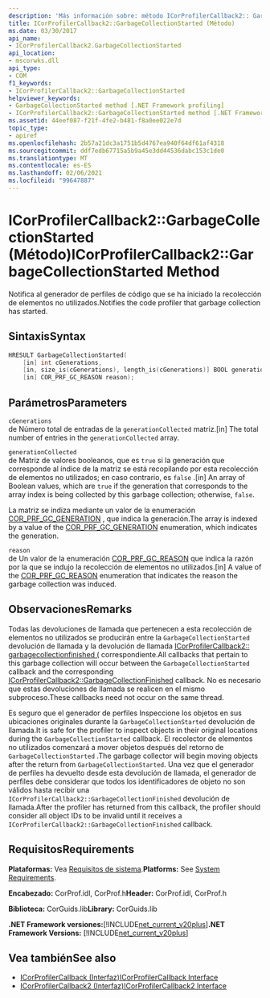 ```yaml
---
description: 'Más información sobre: método ICorProfilerCallback2:: Garbagecollectionstarted ('
title: ICorProfilerCallback2::GarbageCollectionStarted (Método)
ms.date: 03/30/2017
api_name:
- ICorProfilerCallback2.GarbageCollectionStarted
api_location:
- mscorwks.dll
api_type:
- COM
f1_keywords:
- ICorProfilerCallback2::GarbageCollectionStarted
helpviewer_keywords:
- GarbageCollectionStarted method [.NET Framework profiling]
- ICorProfilerCallback2::GarbageCollectionStarted method [.NET Framework profiling]
ms.assetid: 44eef087-f21f-4fe2-b481-f8a0ee022e7d
topic_type:
- apiref
ms.openlocfilehash: 2b57a21dc3a1751b5d4767ea940f64df61af4318
ms.sourcegitcommit: ddf7edb67715a5b9a45e3dd44536dabc153c1de0
ms.translationtype: MT
ms.contentlocale: es-ES
ms.lasthandoff: 02/06/2021
ms.locfileid: "99647887"
---
```

# <a name="icorprofilercallback2garbagecollectionstarted-method"></a><span data-ttu-id="0e050-103">ICorProfilerCallback2::GarbageCollectionStarted (Método)</span><span class="sxs-lookup"><span data-stu-id="0e050-103">ICorProfilerCallback2::GarbageCollectionStarted Method</span></span>

<span data-ttu-id="0e050-104">Notifica al generador de perfiles de código que se ha iniciado la recolección de elementos no utilizados.</span><span class="sxs-lookup"><span data-stu-id="0e050-104">Notifies the code profiler that garbage collection has started.</span></span>  
  
## <a name="syntax"></a><span data-ttu-id="0e050-105">Sintaxis</span><span class="sxs-lookup"><span data-stu-id="0e050-105">Syntax</span></span>  
  
```cpp  
HRESULT GarbageCollectionStarted(  
    [in] int cGenerations,  
    [in, size_is(cGenerations), length_is(cGenerations)] BOOL generationCollected[],  
    [in] COR_PRF_GC_REASON reason);  
```  
  
## <a name="parameters"></a><span data-ttu-id="0e050-106">Parámetros</span><span class="sxs-lookup"><span data-stu-id="0e050-106">Parameters</span></span>  

 `cGenerations`  
 <span data-ttu-id="0e050-107">de Número total de entradas de la `generationCollected` matriz.</span><span class="sxs-lookup"><span data-stu-id="0e050-107">[in] The total number of entries in the `generationCollected` array.</span></span>  
  
 `generationCollected`  
 <span data-ttu-id="0e050-108">de Matriz de valores booleanos, que es `true` si la generación que corresponde al índice de la matriz se está recopilando por esta recolección de elementos no utilizados; en caso contrario, es `false` .</span><span class="sxs-lookup"><span data-stu-id="0e050-108">[in] An array of Boolean values, which are `true` if the generation that corresponds to the array index is being collected by this garbage collection; otherwise, `false`.</span></span>  
  
 <span data-ttu-id="0e050-109">La matriz se indiza mediante un valor de la enumeración [COR_PRF_GC_GENERATION](cor-prf-gc-generation-enumeration.md) , que indica la generación.</span><span class="sxs-lookup"><span data-stu-id="0e050-109">The array is indexed by a value of the [COR_PRF_GC_GENERATION](cor-prf-gc-generation-enumeration.md) enumeration, which indicates the generation.</span></span>  
  
 `reason`  
 <span data-ttu-id="0e050-110">de Un valor de la enumeración [COR_PRF_GC_REASON](cor-prf-gc-reason-enumeration.md) que indica la razón por la que se indujo la recolección de elementos no utilizados.</span><span class="sxs-lookup"><span data-stu-id="0e050-110">[in] A value of the [COR_PRF_GC_REASON](cor-prf-gc-reason-enumeration.md) enumeration that indicates the reason the garbage collection was induced.</span></span>  
  
## <a name="remarks"></a><span data-ttu-id="0e050-111">Observaciones</span><span class="sxs-lookup"><span data-stu-id="0e050-111">Remarks</span></span>  

 <span data-ttu-id="0e050-112">Todas las devoluciones de llamada que pertenecen a esta recolección de elementos no utilizados se producirán entre la `GarbageCollectionStarted` devolución de llamada y la devolución de llamada [ICorProfilerCallback2:: garbagecollectionfinished (](icorprofilercallback2-garbagecollectionfinished-method.md) correspondiente.</span><span class="sxs-lookup"><span data-stu-id="0e050-112">All callbacks that pertain to this garbage collection will occur between the `GarbageCollectionStarted` callback and the corresponding [ICorProfilerCallback2::GarbageCollectionFinished](icorprofilercallback2-garbagecollectionfinished-method.md) callback.</span></span> <span data-ttu-id="0e050-113">No es necesario que estas devoluciones de llamada se realicen en el mismo subproceso.</span><span class="sxs-lookup"><span data-stu-id="0e050-113">These callbacks need not occur on the same thread.</span></span>  
  
 <span data-ttu-id="0e050-114">Es seguro que el generador de perfiles Inspeccione los objetos en sus ubicaciones originales durante la `GarbageCollectionStarted` devolución de llamada.</span><span class="sxs-lookup"><span data-stu-id="0e050-114">It is safe for the profiler to inspect objects in their original locations during the `GarbageCollectionStarted` callback.</span></span> <span data-ttu-id="0e050-115">El recolector de elementos no utilizados comenzará a mover objetos después del retorno de `GarbageCollectionStarted` .</span><span class="sxs-lookup"><span data-stu-id="0e050-115">The garbage collector will begin moving objects after the return from `GarbageCollectionStarted`.</span></span> <span data-ttu-id="0e050-116">Una vez que el generador de perfiles ha devuelto desde esta devolución de llamada, el generador de perfiles debe considerar que todos los identificadores de objeto no son válidos hasta recibir una `ICorProfilerCallback2::GarbageCollectionFinished` devolución de llamada.</span><span class="sxs-lookup"><span data-stu-id="0e050-116">After the profiler has returned from this callback, the profiler should consider all object IDs to be invalid until it receives a `ICorProfilerCallback2::GarbageCollectionFinished` callback.</span></span>  
  
## <a name="requirements"></a><span data-ttu-id="0e050-117">Requisitos</span><span class="sxs-lookup"><span data-stu-id="0e050-117">Requirements</span></span>  

 <span data-ttu-id="0e050-118">**Plataformas:** Vea [Requisitos de sistema](../../get-started/system-requirements.md).</span><span class="sxs-lookup"><span data-stu-id="0e050-118">**Platforms:** See [System Requirements](../../get-started/system-requirements.md).</span></span>  
  
 <span data-ttu-id="0e050-119">**Encabezado:** CorProf.idl, CorProf.h</span><span class="sxs-lookup"><span data-stu-id="0e050-119">**Header:** CorProf.idl, CorProf.h</span></span>  
  
 <span data-ttu-id="0e050-120">**Biblioteca:** CorGuids.lib</span><span class="sxs-lookup"><span data-stu-id="0e050-120">**Library:** CorGuids.lib</span></span>  
  
 <span data-ttu-id="0e050-121">**.NET Framework versiones:**[!INCLUDE[net_current_v20plus](../../../../includes/net-current-v20plus-md.md)]</span><span class="sxs-lookup"><span data-stu-id="0e050-121">**.NET Framework Versions:** [!INCLUDE[net_current_v20plus](../../../../includes/net-current-v20plus-md.md)]</span></span>  
  
## <a name="see-also"></a><span data-ttu-id="0e050-122">Vea también</span><span class="sxs-lookup"><span data-stu-id="0e050-122">See also</span></span>

- [<span data-ttu-id="0e050-123">ICorProfilerCallback (Interfaz)</span><span class="sxs-lookup"><span data-stu-id="0e050-123">ICorProfilerCallback Interface</span></span>](icorprofilercallback-interface.md)
- [<span data-ttu-id="0e050-124">ICorProfilerCallback2 (Interfaz)</span><span class="sxs-lookup"><span data-stu-id="0e050-124">ICorProfilerCallback2 Interface</span></span>](icorprofilercallback2-interface.md)
